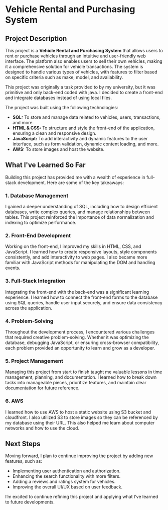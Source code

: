 # Vehicle Rental and Purchasing System

## Project Description

This project is a **Vehicle Rental and Purchasing System** that allows users to rent or purchase vehicles through an intuitive and user-friendly web interface. The platform also enables users to sell their own vehicles, making it a comprehensive solution for vehicle transactions. The system is designed to handle various types of vehicles, with features to filter based on specific criteria such as make, model, and availability.

This project was originally a task provided to by my university, but it was primitive and only back-end coded with java. I decided to create a front-end and integrate databases instead of using local files.

The project was built using the following technologies:

- **SQL:** To store and manage data related to vehicles, users, transactions, and more.
- **HTML & CSS:** To structure and style the front-end of the application, ensuring a clean and responsive design.
- **JavaScript:** To add interactivity and dynamic features to the user interface, such as form validation, dynamic content loading, and more.
- **AWS:** To store images and host the website.

## What I've Learned So Far

Building this project has provided me with a wealth of experience in full-stack development. Here are some of the key takeaways:

### 1. Database Management

I gained a deeper understanding of SQL, including how to design efficient databases, write complex queries, and manage relationships between tables. This project reinforced the importance of data normalization and indexing to optimize performance.

### 2. Front-End Development

Working on the front-end, I improved my skills in HTML, CSS, and JavaScript. I learned how to create responsive layouts, style components consistently, and add interactivity to web pages. I also became more familiar with JavaScript methods for manipulating the DOM and handling events.

### 3. Full-Stack Integration

Integrating the front-end with the back-end was a significant learning experience. I learned how to connect the front-end forms to the database using SQL queries, handle user input securely, and ensure data consistency across the application.

### 4. Problem-Solving

Throughout the development process, I encountered various challenges that required creative problem-solving. Whether it was optimizing the database, debugging JavaScript, or ensuring cross-browser compatibility, each problem provided an opportunity to learn and grow as a developer.

### 5. Project Management

Managing this project from start to finish taught me valuable lessons in time management, planning, and documentation. I learned how to break down tasks into manageable pieces, prioritize features, and maintain clear documentation for future reference.

### 6. AWS

I learned how to use AWS to host a static website using S3 bucket and cloudfront. I also utilized S3 to store images so they can be referenced by my database using their URL. This also helped me learn about computer networks and how to use the cloud.

## Next Steps

Moving forward, I plan to continue improving the project by adding new features, such as:

- Implementing user authentication and authorization.
- Enhancing the search functionality with more filters.
- Adding a reviews and ratings system for vehicles.
- Improving the overall UI/UX based on user feedback.

I’m excited to continue refining this project and applying what I’ve learned to future developments.
